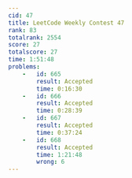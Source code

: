 ```yaml
---
cid: 47
title: LeetCode Weekly Contest 47
rank: 83
totalrank: 2554
score: 27
totalscore: 27
time: 1:51:48
problems:
    -   id: 665
        result: Accepted
        time: 0:16:30
    -   id: 666
        result: Accepted
        time: 0:28:39
    -   id: 667
        result: Accepted
        time: 0:37:24
    -   id: 668
        result: Accepted
        time: 1:21:48
        wrong: 6
---
```

